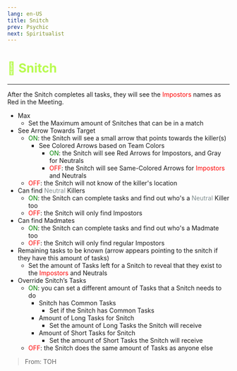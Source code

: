 ```yaml
---
lang: en-US
title: Snitch
prev: Psychic
next: Spiritualist
---
```


# <font color="#b8fb4f">🐀 <b>Snitch</b></font> <Badge text="Support" type="tip" vertical="middle"/>
---

After the Snitch completes all tasks, they will see the <font color=red>Impostors</font> names as Red in the Meeting.
* Max
  * Set the Maximum amount of Snitches that can be in a match
* See Arrow Towards Target
  * <font color=green>ON</font>: the Snitch will see a small arrow that points towards the killer(s)
    * See Colored Arrows based on Team Colors
      * <font color=green>ON</font>: the Snitch will see Red Arrows for Impostors, and Gray for Neutrals
      * <font color=red>OFF</font>: the Snitch will see Same-Colored Arrows for <font color=red>Impostors</font> and Neutrals
  * <font color=red>OFF</font>: the Snitch will not know of the killer's location
* Can find <font color=#7f8c8d>Neutral</font> Killers
  * <font color=green>ON</font>: the Snitch can complete tasks and find out who's a <font color=#7f8c8d>Neutral</font> Killer too
  * <font color=red>OFF</font>: the Snitch will only find Impostors
* Can find Madmates
  * <font color=green>ON</font>: the Snitch can complete tasks and find out who's a Madmate too
  * <font color=red>OFF</font>: the Snitch will only find regular Impostors
* Remaining tasks to be known (arrow appears pointing to the snitch if they have this amount of tasks)
  * Set the amount of Tasks left for a Snitch to reveal that they exist to the <font color=red>Impostors</font> and Neutrals
* Override Snitch’s Tasks
  * <font color=green>ON</font>: you can set a different amount of Tasks that a Snitch needs to do
    * Snitch has Common Tasks
      * Set if the Snitch has Common Tasks
    * Amount of Long Tasks for Snitch
      * Set the amount of Long Tasks the Snitch will receive
    * Amount of Short Tasks for Snitch
      * Set the amount of Short Tasks the Snitch will receive
  * <font color=red>OFF</font>: the Snitch does the same amount of Tasks as anyone else

> From: TOH